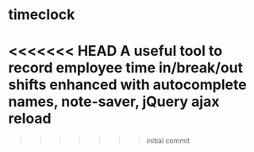 # timeclock
<<<<<<< HEAD
A useful tool to record employee time in/break/out shifts enhanced with autocomplete names, note-saver, jQuery ajax reload
=======
>>>>>>> initial commit
